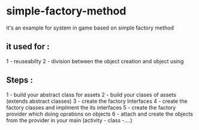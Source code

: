 # simple-factory-method
it's an example for system in game based on simple factory method

## it used for :
1 - reuseabilty
2 - division between the object creation and object using

## Steps :
1 - build your abstract class for assets
2 - build your clases of assets (extends abstract classes)
3 - create the factory Interfaces
4 - create the factory classes and implment the its interfaces 
5 - create the factory provider which doing oprations on objects 
6 - attach and create the objects from the provider in your main (activity - class -....)
